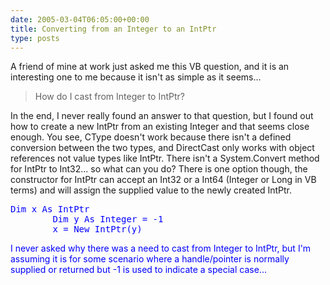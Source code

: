 ```yaml
---
date: 2005-03-04T06:05:00+00:00
title: Converting from an Integer to an IntPtr
type: posts
---
```

A friend of mine at work just asked me this VB question, and it is an interesting one to me because it isn't as simple as it seems...

> How do I cast from Integer to IntPtr?

In the end, I never really found an answer to that question, but I found out how to create a new IntPtr from an existing Integer and that seems close enough. You see, CType doesn't work because there isn't a defined conversion between the two types, and DirectCast only works with object references not value types like IntPtr. There isn't a System.Convert method for IntPtr to Int32... so what can you do? There is one option though, the constructor for IntPtr can accept an Int32 or a Int64 (Integer or Long in VB terms) and will assign the supplied value to the newly created IntPtr.

<pre><font color="Blue" family="Microsoft Sans Serif">Dim x <font color="Blue" family="Microsoft Sans Serif">As IntPtr
        <font color="Blue" family="Microsoft Sans Serif">Dim y <font color="Blue" family="Microsoft Sans Serif">As <font color="Blue" family="Microsoft Sans Serif">Integer = -1
        x = <font color="Blue" family="Microsoft Sans Serif">New IntPtr(y)
</pre>

I never asked why there was a need to cast from Integer to IntPtr, but I'm assuming it is for some scenario where a handle/pointer is normally supplied or returned but -1 is used to indicate a special case...

